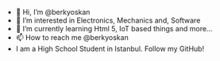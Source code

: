 - 👋 Hi, I’m @berkyoskan
- 👀 I’m interested in Electronics, Mechanics and, Software
- 🌱 I’m currently learning Html 5, IoT based things and more...
- 📫 How to reach me @berkyoskan
- I am a High School Student in Istanbul. Follow my GitHub!
